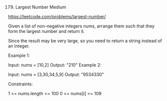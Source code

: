 179. Largest Number
Medium

https://leetcode.com/problems/largest-number/


Given a list of non-negative integers nums, arrange them such that they form the largest number and return it.

Since the result may be very large, so you need to return a string instead of an integer. 

Example 1:

Input: nums = [10,2]
Output: "210"
Example 2:

Input: nums = [3,30,34,5,9]
Output: "9534330"
 

Constraints:

1 <= nums.length <= 100
0 <= nums[i] <= 109